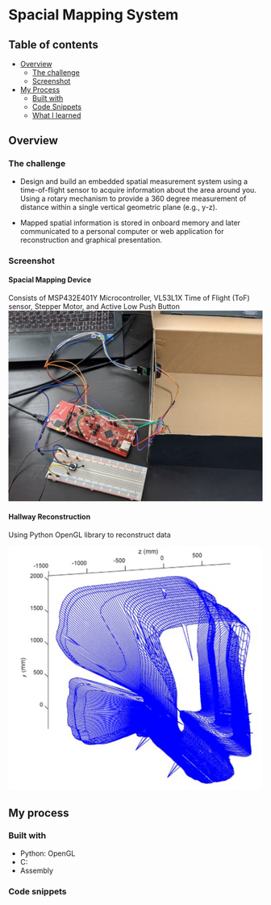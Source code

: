 # Spacial Mapping System

## Table of contents

- [Overview](#overview)
  - [The challenge](#the-challenge)
  - [Screenshot](#screenshot)
- [My Process](#my-Process)
  - [Built with](#built-with)
  - [Code Snippets](#code-Snippets)
  - [What I learned](#what-i-learned)

## Overview

### The challenge
- Design and build an embedded spatial measurement system using a time-of-flight sensor to acquire
information about the area around you. Using a rotary mechanism to provide a 360 degree measurement
of distance within a single vertical geometric plane (e.g., y-z). 

- Mapped spatial information is stored in onboard memory and later communicated to a personal computer or web application for reconstruction and graphical presentation.

### Screenshot

#### Spacial Mapping Device
Consists of MSP432E401Y Microcontroller,  VL53L1X Time of Flight (ToF) sensor, Stepper Motor, and Active Low Push Button
![Device](./images/Device.jpg)

#### Hallway Reconstruction
Using Python OpenGL library to reconstruct data

![HallwayReconstruction](./images/HallwayReconstruction.png)

## My process

### Built with

- Python: OpenGL
- C:
- Assembly

### Code snippets


